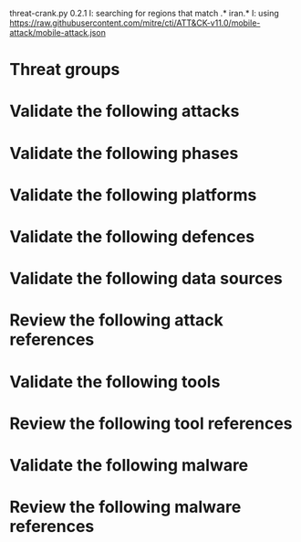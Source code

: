 threat-crank.py 0.2.1
I: searching for regions that match .* iran.*
I: using https://raw.githubusercontent.com/mitre/cti/ATT&CK-v11.0/mobile-attack/mobile-attack.json
# Threat groups


# Validate the following attacks


# Validate the following phases


# Validate the following platforms


# Validate the following defences


# Validate the following data sources


# Review the following attack references


# Validate the following tools


# Review the following tool references


# Validate the following malware


# Review the following malware references



